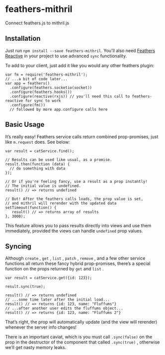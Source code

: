 # feathers-mithril
Connect feathers.js to mithril.js


## Installation

Just run `npm install --save feathers-mithril`. You'll also need [Feathers Reactive](https://github.com/feathersjs/feathers-reactive) in your project to use advanced `sync` functionality.

To add to your client, just add it like you would any other feathers plugin:

    var fm = require('feathers-mithril');
    // ...a bit of code later...
    var app = feathers()
      .configure(feathers.socketio(socket))
      .configure(feathers.hooks())
      .configure(reactive(rxjs)) // you'll need this call to feathers-reactive for sync to work
      .configure(fm())
      // followed by more app.configure calls here

## Basic Usage

It’s really easy! Feathers service calls return combined prop-promises, just like `m.request` does. See below:

    var result = catService.find();

    // Results can be used like usual, as a promise.
    result.then(function (data) {
      // do something with data
    });

    // Or if you're feeling fancy, use a result as a prop instantly!
    // The initial value is undefined.
    result() // => returns undefined

    // But! After the feathers calls loads, the prop value is set,
    // and mithril will rerender with the updated data
    setTimeout(function() {
       result() // => returns array of results
    }, 3000);

This feature allows you to pass results directly into views and use them immediately, provided the views can handle `undefined`  prop values.

## Syncing

Although `create` , `get` , `list` , `patch` , `remove` , and a few other service functions all return these fancy hybrid prop-promises, there’s a special function on the props returned by `get` and `list` .

    var result = catService.get({id: 123});

    result.sync(true);

    result() // => returns undefined
    // ...some time later after the initial load...
    result() // => returns {id: 123, name: "Fluffums"}
    // ...after another user edits the fluffums object...
    result() // => returns {id: 123, name: "Fluffums 2"}

That’s right, the prop will automatically update (and the view will rerender) whenever the server info changes!

There is an important caviat, which is you must call `.sync(false)` on the prop in the destructor of the component that called `.sync(true)` , otherwise we’ll get nasty memory leaks.
